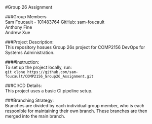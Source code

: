 #Group 26 Assignment  

###Group Members  
Sam Foucault - 101483764 GitHub: sam-foucault  
Anthony Fine  
Andrew Xue  

###Project Description:  
This repository hosues Group 26s project for COMP2156 DevOps for Systems Administration.  

####Instruction:  
To set up the project locally, run:  
`git clone https://github.com/sam-foucault/COMP2156_Group26_Assignment.git`  

###CI/CD Details:  
This project uses a basic CI pipeline setup.  

###Branching Strategy:  
Branches are divided by each individual group member, who is each responible for maintaining their own branch. These branches are then merged into the main branch.  